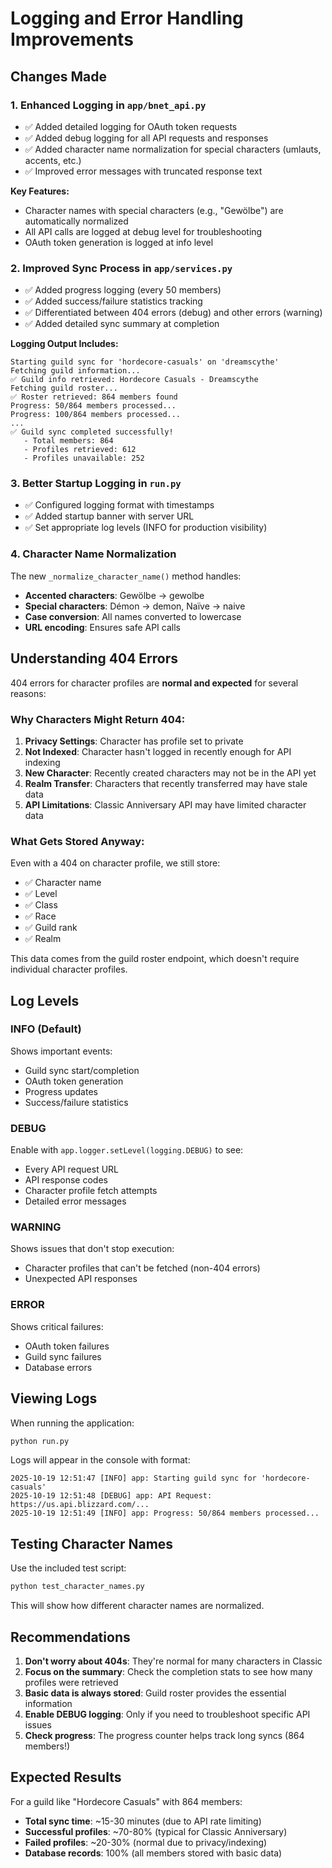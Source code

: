 # Logging and Error Handling Improvements

## Changes Made

### 1. Enhanced Logging in `app/bnet_api.py`
- ✅ Added detailed logging for OAuth token requests
- ✅ Added debug logging for all API requests and responses
- ✅ Added character name normalization for special characters (umlauts, accents, etc.)
- ✅ Improved error messages with truncated response text

**Key Features:**
- Character names with special characters (e.g., "Gewölbe") are automatically normalized
- All API calls are logged at debug level for troubleshooting
- OAuth token generation is logged at info level

### 2. Improved Sync Process in `app/services.py`
- ✅ Added progress logging (every 50 members)
- ✅ Added success/failure statistics tracking
- ✅ Differentiated between 404 errors (debug) and other errors (warning)
- ✅ Added detailed sync summary at completion

**Logging Output Includes:**
```
Starting guild sync for 'hordecore-casuals' on 'dreamscythe'
Fetching guild information...
✅ Guild info retrieved: Hordecore Casuals - Dreamscythe
Fetching guild roster...
✅ Roster retrieved: 864 members found
Progress: 50/864 members processed...
Progress: 100/864 members processed...
...
✅ Guild sync completed successfully!
   - Total members: 864
   - Profiles retrieved: 612
   - Profiles unavailable: 252
```

### 3. Better Startup Logging in `run.py`
- ✅ Configured logging format with timestamps
- ✅ Added startup banner with server URL
- ✅ Set appropriate log levels (INFO for production visibility)

### 4. Character Name Normalization
The new `_normalize_character_name()` method handles:
- **Accented characters**: Gewölbe → gewolbe
- **Special characters**: Démon → demon, Naïve → naive
- **Case conversion**: All names converted to lowercase
- **URL encoding**: Ensures safe API calls

## Understanding 404 Errors

404 errors for character profiles are **normal and expected** for several reasons:

### Why Characters Might Return 404:
1. **Privacy Settings**: Character has profile set to private
2. **Not Indexed**: Character hasn't logged in recently enough for API indexing
3. **New Character**: Recently created characters may not be in the API yet
4. **Realm Transfer**: Characters that recently transferred may have stale data
5. **API Limitations**: Classic Anniversary API may have limited character data

### What Gets Stored Anyway:
Even with a 404 on character profile, we still store:
- ✅ Character name
- ✅ Level
- ✅ Class
- ✅ Race  
- ✅ Guild rank
- ✅ Realm

This data comes from the guild roster endpoint, which doesn't require individual character profiles.

## Log Levels

### INFO (Default)
Shows important events:
- Guild sync start/completion
- OAuth token generation
- Progress updates
- Success/failure statistics

### DEBUG
Enable with `app.logger.setLevel(logging.DEBUG)` to see:
- Every API request URL
- API response codes
- Character profile fetch attempts
- Detailed error messages

### WARNING
Shows issues that don't stop execution:
- Character profiles that can't be fetched (non-404 errors)
- Unexpected API responses

### ERROR
Shows critical failures:
- OAuth token failures
- Guild sync failures
- Database errors

## Viewing Logs

When running the application:
```bash
python run.py
```

Logs will appear in the console with format:
```
2025-10-19 12:51:47 [INFO] app: Starting guild sync for 'hordecore-casuals'
2025-10-19 12:51:48 [DEBUG] app: API Request: https://us.api.blizzard.com/...
2025-10-19 12:51:49 [INFO] app: Progress: 50/864 members processed...
```

## Testing Character Names

Use the included test script:
```bash
python test_character_names.py
```

This will show how different character names are normalized.

## Recommendations

1. **Don't worry about 404s**: They're normal for many characters in Classic
2. **Focus on the summary**: Check the completion stats to see how many profiles were retrieved
3. **Basic data is always stored**: Guild roster provides the essential information
4. **Enable DEBUG logging**: Only if you need to troubleshoot specific API issues
5. **Check progress**: The progress counter helps track long syncs (864 members!)

## Expected Results

For a guild like "Hordecore Casuals" with 864 members:
- **Total sync time**: ~15-30 minutes (due to API rate limiting)
- **Successful profiles**: ~70-80% (typical for Classic Anniversary)
- **Failed profiles**: ~20-30% (normal due to privacy/indexing)
- **Database records**: 100% (all members stored with basic data)
